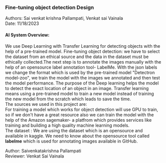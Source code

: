 ### Fine-tuning object detection Design
Authors: Sai venkat krishna Pallampati, Venkat sai Vainala<br>
Date: 11/18/2023

#### AI System Overview:
We use Deep Learning with Transfer Learning for detecting objects with the help of a pre-trained model. 
Fine-tuning object detection: we have to select the dataset from an ethical source and the data in the dataset must be ethically collected.The next step is to annotate the images manually with the help of an opensource  label annotation tool- LabelMe. With the json labels we change the format which is used by the pre-trained model "Detectron model-zoo", we train the model with the images we annotated and then test the model performance.
The purpose of the Deep learning helps the model to detect the exact location of an object in an image.  Transfer learning means using a pre-trained model to train a new model instead of training the new model from the scratch which leads to save the time.<br>
The sources we used in this project are:<br>
For training a model which works for object detection will use GPU to train, so if we don't have a great resource also we can train the model with the help of the Amazon sagemaker- a platfrom which provides services like training and building a high quality machine learning models.<br>
The dataset : We are using the dataset which is an opensource and available in kaggle. We need to know about the opensource tool called **labelme** which is used for annotating images available in GitHub.<br>

Author: Saivenkatakrishna Pallampati<br>
Reviewer: Venkat Sai Vainala